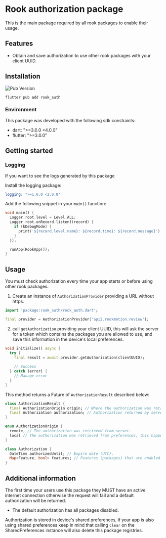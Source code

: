 # Rook authorization package

This is the main package required by all rook packages to enable their usage.

## Features

* Obtain and save authorization to use other rook packages with your client UUID.

## Installation

![Pub Version](https://img.shields.io/pub/v/rook_auth?style=for-the-badge&logo=flutter&color=7200F7)

```text
flutter pub add rook_auth
```

### Environment

This package was developed with the following sdk constraints:

* dart: ">=3.0.0 <4.0.0"
* flutter: ">=3.0.0"

## Getting started

### Logging

If you want to see the logs generated by this package

Install the logging package:

```yaml
logging: ">=1.0.0 <2.0.0"
```

Add the following snippet in your `main()` function:

```dart
void main() {
  Logger.root.level = Level.ALL;
  Logger.root.onRecord.listen((record) {
    if (kDebugMode) {
      print('${record.level.name}: ${record.time}: ${record.message}');
    }
  });

  runApp(RookApp());
}
```

## Usage

You must check authorization every time your app starts or before using other rook packages.

1. Create an instance of `AuthorizationProvider` providing a URL without https.

```dart
import 'package:rook_auth/rook_auth.dart';

final provider = AuthorizationProvider('api2.rookmotion.review');
```

2. call `getAuthorization` providing your client UUID, this will ask the server for a token which
   contains the packages you are allowed to use, and save this information in the device's local
   preferences.

```dart
void initialize() async {
  try {
    final result = await provider.getAuthorization(clientUUID);
    
    // Success
  } catch (error) {
    // Manage error
  }
}
```

This method returns a Future of `AuthorizationResult` described below:

```dart
class AuthorizationResult {
  final AuthorizationOrigin origin; // Where the authorization was retrieved from.
  final Authorization authorization; // Authorization returned by server/preferences.
}

enum AuthorizationOrigin {
  remote, // The authorization was retrieved from server.
  local // The authorization was retrieved from preferences, this happens when the device does not have an active internet connection or if the request to the server fails.
}

class Authorization {
  DateTime authorizedUntil; // Expire date (UTC).
  Map<Feature, bool> features; // Features (packages) that are enabled or disabled.
}
```

## Additional information

The first time your users use this package they MUST have an active internet connection otherwise
the request will fail and a default authorization will be returned.

* The default authorization has all packages disabled.

Authorization is stored in device's shared preferences, if your app is also using shared preferences
keep in mind that calling `clear` on the SharedPreferences instance will also delete this package
registries.